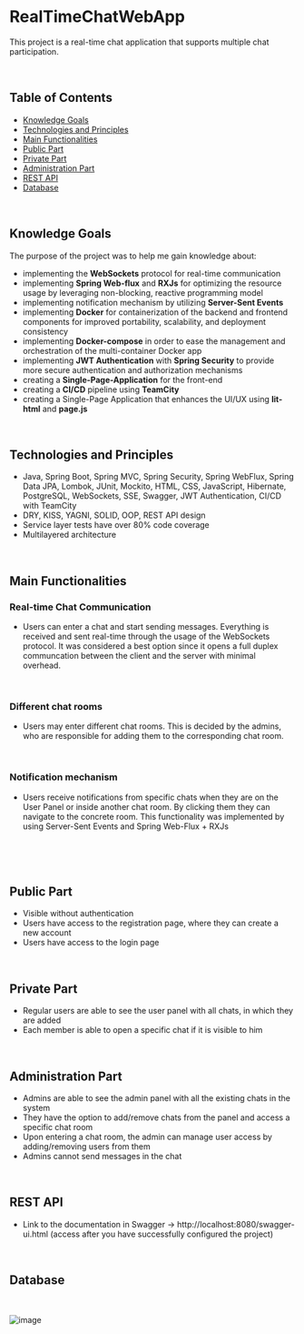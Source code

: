 # RealTimeChatWebApp

This project is a real-time chat application that supports multiple chat participation.

<br>

 <h2>Table of Contents</h2>
    <ul>
        <li><a href="knowledge">Knowledge Goals</a></li>
        <li><a href="#technologies">Technologies and Principles</a></li>
        <li><a href="#main-requirements">Main Functionalities</a></li>
        <li><a href="#public-part">Public Part</a></li>
        <li><a href="#private-part">Private Part</a></li>
        <li><a href="#administration-part">Administration Part</a></li>
        <li><a href="#rest-api">REST API</a></li>
        <li><a href="#database">Database</a></li>
    </ul>
<br>

<h2 id="#knowledge">Knowledge Goals</h2>

The purpose of the project was to help me gain knowledge about:
<ul>
  <li>implementing the <strong>WebSockets</strong> protocol for real-time communication</li>
  <li>implementing <strong>Spring Web-flux</strong> and <strong>RXJs</strong> for optimizing the resource usage by leveraging non-blocking, reactive programming model</li>
  <li>implementing notification mechanism by utilizing <strong>Server-Sent Events</strong></li>
  <li>implementing <strong>Docker</strong> for containerization of the backend and frontend components for improved portability, scalability, and deployment consistency</li>
  <li>implementing <strong>Docker-compose</strong> in order to ease the management and orchestration of the multi-container Docker app</li>
  <li>implementing <strong>JWT Authentication</strong> with <strong>Spring Security</strong> to provide more secure authentication and authorization mechanisms</li>
  <li>creating a <strong>Single-Page-Application</strong> for the front-end</li>
  <li>creating a <strong>CI/CD</strong> pipeline using <strong>TeamCity</strong></li>
  <li>creating a Single-Page Application that enhances the UI/UX using <strong>lit-html</strong> and <strong>page.js</strong></li>
</ul>

<br>

<h2 id="#technologies">Technologies and Principles</h2>
  <ul>
    <li>Java, Spring Boot, Spring MVC, Spring Security, Spring WebFlux, Spring Data JPA, Lombok, JUnit, Mockito, HTML, CSS, JavaScript, Hibernate, PostgreSQL, WebSockets, SSE, Swagger, JWT Authentication, CI/CD with TeamCity</li>
    <li>DRY, KISS, YAGNI, SOLID, OOP, REST API design</li>
    <li>Service layer tests have over 80% code coverage</li>
    <li>Multilayered architecture</li>
  </ul>
  <br>

  <h2 id="#main-requirements">Main Functionalities</h2>
  <h3>Real-time Chat Communication</h3>
   <ul>
     <li>Users can enter a chat and start sending messages. Everything is received and sent real-time through the usage of the WebSockets protocol. It was considered a best option since it opens a full duplex communcation between the client and the server with minimal overhead.</li>
   </ul>
<br>

  <h3>Different chat rooms</h3>
   <ul>
     <li>Users may enter different chat rooms. This is decided by the admins, who are responsible for adding them to the corresponding chat room.</li>
   </ul>
<br>

<h3>Notification mechanism</h3>
   <ul>
     <li>Users receive notifications from specific chats when they are on the User Panel or inside another chat room. By clicking them they can navigate to the concrete room. This functionality was implemented by using Server-Sent Events and Spring Web-Flux + RXJs</li>
   </ul>
<br>
   <br>
   <br>

<h2 id="#public-part">Public Part</h2>
 <ul>
      <li>Visible without authentication</li>
      <li>Users have access to the registration page, where they can create a new account</li>
      <li>Users have access to the login page</li>
    </ul>
    <br>
    
<h2 id="#private-part">Private Part</h2>
<ul>
  <li>Regular users are able to see the user panel with all chats, in which they are added</li>
  <li>Each member is able to open a specific chat if it is visible to him</li>
</ul>
<br>

<h2 id="#administration-part">Administration Part</h2>
<ul>
  <li>Admins are able to see the admin panel with all the existing chats in the system</li>
  <li>They have the option to add/remove chats from the panel and access a specific chat room</li>
  <li>Upon entering a chat room, the admin can manage user access by adding/removing users from them</li>
  <li>Admins cannot send messages in the chat</li>
</ul>

<br>

<h2 id="#rest-api">REST API</h2>
  <ul>
    <li>Link to the documentation in Swagger -> http://localhost:8080/swagger-ui.html (access after you have successfully configured the project)</li>
  </ul>

<br>

  <h2 id="#database">Database</h2>
  <br>

![image](https://github.com/KristiyanMitrofanov/RealTimeChatApp-BE/blob/main/database-diagram.png)
